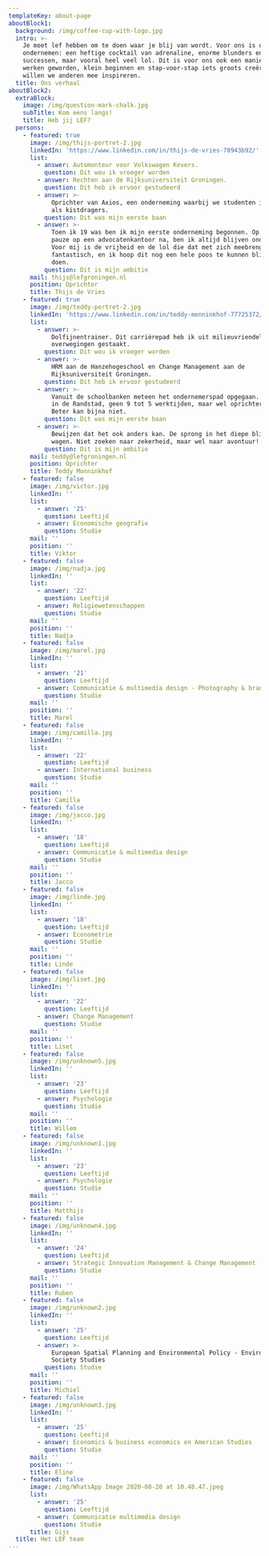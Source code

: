 ```yaml
---
templateKey: about-page
aboutBlock1:
  background: /img/coffee-cup-with-logo.jpg
  intro: >-
    Je moet lef hebben om te doen waar je blij van wordt. Voor ons is dat
    ondernemen: een heftige cocktail van adrenaline, enorme blunders en grootse
    successen, maar vooral heel veel lol. Dit is voor ons ook een manier van
    werken geworden, klein beginnen en stap-voor-stap iets groots creëren. Daar
    willen we anderen mee inspireren.
  title: Ons verhaal
aboutBlock2:
  extraBlock:
    image: /img/question-mark-chalk.jpg
    subTitle: Kom eens langs!
    title: Heb jij LEF?
  persons:
    - featured: true
      image: /img/thijs-portret-2.jpg
      linkedIn: 'https://www.linkedin.com/in/thijs-de-vries-78943b92/'
      list:
        - answer: Automonteur voor Volkswagen Kevers.
          question: Dit wou ik vroeger worden
        - answer: Rechten aan de Rijksuniversiteit Groningen.
          question: Dit heb ik ervoor gestudeerd
        - answer: >-
            Oprichter van Axios, een onderneming waarbij we studenten inzetten
            als kistdragers.
          question: Dit was mijn eerste baan
        - answer: >-
            Toen ik 19 was ben ik mijn eerste onderneming begonnen. Op een korte
            pauze op een advocatenkantoor na, ben ik altijd blijven ondernemen.
            Voor mij is de vrijheid en de lol die dat met zich meebrengt
            fantastisch, en ik hoop dit nog een hele poos te kunnen blijven
            doen.
          question: Dit is mijn ambitie
      mail: thijs@lefgroningen.nl
      position: Oprichter
      title: Thijs de Vries
    - featured: true
      image: /img/teddy-portret-2.jpg
      linkedIn: 'https://www.linkedin.com/in/teddy-monninkhof-77725372/'
      list:
        - answer: >-
            Dolfijnentrainer. Dit carrièrepad heb ik uit milieuvriendelijke
            overwegingen gestaakt.
          question: Dit wou ik vroeger worden
        - answer: >-
            HRM aan de Hanzehogeschool en Change Management aan de
            Rijksuniversiteit Groningen.
          question: Dit heb ik ervoor gestudeerd
        - answer: >-
            Vanuit de schoolbanken meteen het ondernemerspad opgegaan. Geen baan
            in de Randstad, geen 9 tot 5 werktijden, maar wel oprichter van LEF.
            Beter kan bijna niet.
          question: Dit was mijn eerste baan
        - answer: >-
            Bewijzen dat het ook anders kan. De sprong in het diepe blijven
            wagen. Niet zoeken naar zekerheid, maar wel naar avontuur!
          question: Dit is mijn ambitie
      mail: teddy@lefgroningen.nl
      position: Oprichter
      title: Teddy Monninkhof
    - featured: false
      image: /img/victor.jpg
      linkedIn: ''
      list:
        - answer: '25'
          question: Leeftijd
        - answer: Economische geografie
          question: Studie
      mail: ''
      position: ''
      title: Viktor
    - featured: false
      image: /img/nadja.jpg
      linkedIn: ''
      list:
        - answer: '22'
          question: Leeftijd
        - answer: Religiewetenschappen
          question: Studie
      mail: ''
      position: ''
      title: Nadja
    - featured: false
      image: /img/marel.jpg
      linkedIn: ''
      list:
        - answer: '21'
          question: Leeftijd
        - answer: Communicatie & multimedia design - Photography & brand design
          question: Studie
      mail: ''
      position: ''
      title: Marel
    - featured: false
      image: /img/camilla.jpg
      linkedIn: ''
      list:
        - answer: '22'
          question: Leeftijd
        - answer: International business
          question: Studie
      mail: ''
      position: ''
      title: Camilla
    - featured: false
      image: /img/jacco.jpg
      linkedIn: ''
      list:
        - answer: '18'
          question: Leeftijd
        - answer: Communicatie & multimedia design
          question: Studie
      mail: ''
      position: ''
      title: Jacco
    - featured: false
      image: /img/linde.jpg
      linkedIn: ''
      list:
        - answer: '18'
          question: Leeftijd
        - answer: Econometrie
          question: Studie
      mail: ''
      position: ''
      title: Linde
    - featured: false
      image: /img/liset.jpg
      linkedIn: ''
      list:
        - answer: '22'
          question: Leeftijd
        - answer: Change Management
          question: Studie
      mail: ''
      position: ''
      title: Liset
    - featured: false
      image: /img/unknown5.jpg
      linkedIn: ''
      list:
        - answer: '23'
          question: Leeftijd
        - answer: Psychologie
          question: Studie
      mail: ''
      position: ''
      title: Willem
    - featured: false
      image: /img/unknown1.jpg
      linkedIn: ''
      list:
        - answer: '23'
          question: Leeftijd
        - answer: Psychologie
          question: Studie
      mail: ''
      position: ''
      title: Matthijs
    - featured: false
      image: /img/unknown4.jpg
      linkedIn: ''
      list:
        - answer: '24'
          question: Leeftijd
        - answer: Strategic Innovation Management & Change Management
          question: Studie
      mail: ''
      position: ''
      title: Ruben
    - featured: false
      image: /img/unknown2.jpg
      linkedIn: ''
      list:
        - answer: '25'
          question: Leeftijd
        - answer: >-
            European Spatial Planning and Environmental Policy - Environment and
            Society Studies
          question: Studie
      mail: ''
      position: ''
      title: Michiel
    - featured: false
      image: /img/unknown3.jpg
      linkedIn: ''
      list:
        - answer: '25'
          question: Leeftijd
        - answer: Economics & business economics en American Studies
          question: Studie
      mail: ''
      position: ''
      title: Eline
    - featured: false
      image: /img/WhatsApp Image 2020-08-20 at 10.48.47.jpeg
      list:
        - answer: '25'
          question: Leeftijd
        - answer: Communicatie multimedia design
          question: Studie
      title: Gijs
  title: Het LEF team
---
```


